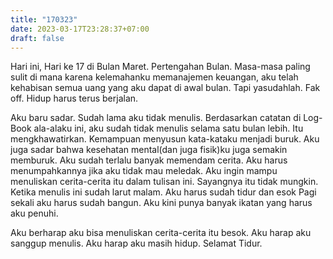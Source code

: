```yaml
---
title: "170323"
date: 2023-03-17T23:28:37+07:00
draft: false
---
```


Hari ini, Hari ke 17 di Bulan Maret. Pertengahan Bulan. Masa-masa paling sulit di mana karena kelemahanku memanajemen keuangan, aku telah kehabisan semua uang yang aku dapat di awal bulan.  Tapi yasudahlah. Fak off. Hidup harus terus berjalan.

Aku baru sadar. Sudah lama aku tidak menulis. Berdasarkan catatan di Log-Book ala-alaku ini, aku sudah tidak menulis selama satu bulan lebih. Itu mengkhawatirkan. Kemampuan menyusun kata-kataku menjadi buruk. Aku juga sadar bahwa kesehatan mental(dan juga fisik)ku juga semakin memburuk. Aku sudah terlalu banyak memendam cerita. Aku harus menumpahkannya jika aku tidak mau meledak. Aku ingin mampu menuliskan cerita-cerita itu dalam tulisan ini. Sayangnya itu tidak mungkin. Ketika menulis ini sudah larut malam. Aku harus sudah tidur dan esok Pagi sekali aku harus sudah bangun. Aku kini punya banyak ikatan yang harus aku penuhi.  

Aku berharap aku bisa menuliskan cerita-cerita itu besok. Aku harap aku sanggup menulis. Aku harap aku masih hidup. Selamat Tidur. 










